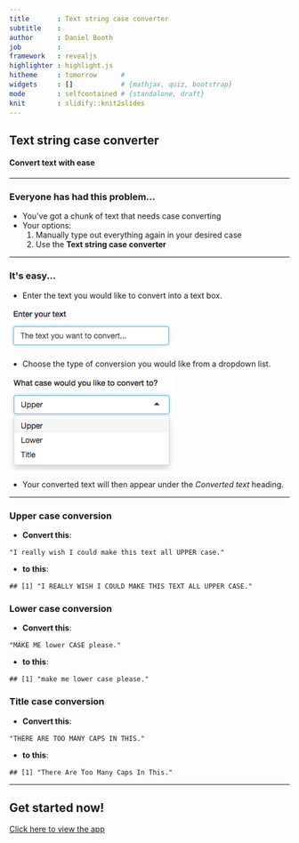 ```yaml
---
title       : Text string case converter
subtitle    : 
author      : Daniel Booth
job         : 
framework   : revealjs
highlighter : highlight.js
hitheme     : tomorrow      # 
widgets     : []            # {mathjax, quiz, bootstrap}
mode        : selfcontained # {standalone, draft}
knit        : slidify::knit2slides
---
```


## Text string case converter

#### Convert text with ease

---

### Everyone has had this problem...

* You've got a chunk of text that needs case converting
* Your options:
    1. Manually type out everything again in your desired case
    2. Use the **Text string case converter**

---

### It's easy...
* Enter the text you would like to convert into a text box.

![Step 1](img/step1.png)

* Choose the type of conversion you would like from a dropdown list.

![Step 2](img/step2.png)

* Your converted text will then appear under the _Converted text_ heading.

---

### Upper case conversion
* **Convert this**:
```
"I really wish I could make this text all UPPER case."
```
* **to this**:

```
## [1] "I REALLY WISH I COULD MAKE THIS TEXT ALL UPPER CASE."
```

### Lower case conversion
* **Convert this**:
```
"MAKE ME lower CASE please."
```
* **to this**:

```
## [1] "make me lower case please."
```

### Title case conversion
* **Convert this**:
```
"THERE ARE TOO MANY CAPS IN THIS."
```
* **to this**:

```
## [1] "There Are Too Many Caps In This."
```

---

## Get started now!

[Click here to view the app](https://nevermiss.shinyapps.io/course_project)
